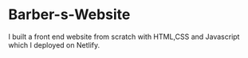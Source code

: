 # Barber-s-Website 
I built a front end  website from scratch with HTML,CSS and Javascript which I deployed on Netlify.
